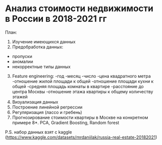 # Анализ стоимости недвижимости в России в 2018-2021 гг

План:
1. Изучение имеющихся данных
2. Предобработка данных:
- пропуски
- аномалии
- некорректные типы данных
3. Feature engineering:
	-год
	-месяц
	-число
	-цена квадратного метра
	-отношение жилой площади к общей
	-отношение площади кухни к общей
	-средняя площадь комнаты в квартире
	-расстояние до центра Москвы
	-отношение этажа квартиры к общему количеству этажей
4. Визуализация данных
5. Построение линейной регрессии
6. Регуляризация (лассо и гребень)
7. Прогнозирование стоимости квартиры в Москве на конкретном примере
8*. PCA, Gradient Boosting, Random forest


P.S. набор данных взят с kaggle (https://www.kaggle.com/datasets/mrdaniilak/russia-real-estate-20182021)